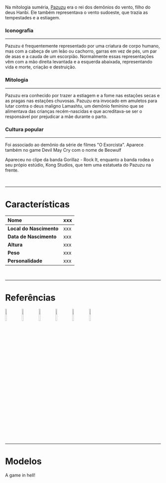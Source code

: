 Na mitologia suméria, [Pazuzu](Pazuzu.md) era o rei dos demônios do vento, filho do deus Hanbi. Ele também representava o vento sudoeste, que trazia as tempestades e a estiagem.

### Iconografia ###

---


Pazuzu é frequentemente representado por uma criatura de corpo humano, mas com a cabeça de um leão ou cachorro, garras em vez de pés, um par de asas e a cauda de um escorpião. Normalmente essas representações vêm com a mão direita levantada e a esquerda abaixada, representando vida e morte, criação e destruição.

### Mitologia ###

---


Pazuzu era conhecido por trazer a estiagem e a fome nas estações secas e as pragas nas estações chuvosas. Pazuzu era invocado em amuletos para lutar contra o deus maligno Lamashtu, um demônio feminino que se alimentava das crianças recém-nascidas e que acreditava-se ser o responsável por prejudicar a mãe durante o parto.

### Cultura popular ###

---


Foi associado ao demônio da série de filmes "O Exorcista". Aparece também no game Devil May Cry com o nome de Beowulf

Apareceu no clipe da banda Gorillaz - Rock It, enquanto a banda rodea o seu própio estúdio, Kong Studios, que tem uma estatueta do Pazuzu na frente.

<br />

---

# Características #

| **Nome** | xxx |
|:---------|:----|
| **Local do Nascimento** | xxx |
| **Data de Nascimento** | xxx |
| **Altura** | xxx |
| **Peso** | xxx |
| **Personalidade** | xxx |

<br />

---

# Referências #

<a href='http://usuarios.lycos.es/cronicasdelmisterio/pazuzu.jpg'><img width='10%' height='10%' border='0' src='http://usuarios.lycos.es/cronicasdelmisterio/pazuzu.jpg' /></a>
<a href='http://www.archaeowiki.org/images/7/7d/Pazuzu_amulet.jpg'><img width='10%' height='10%' border='0' src='http://www.archaeowiki.org/images/7/7d/Pazuzu_amulet.jpg' /></a>
<a href='http://www.pantheon.org/areas/gallery/mythology/middle_east/mesopotamian/pazuzu.jpg'><img width='10%' height='10%' border='0' src='http://www.pantheon.org/areas/gallery/mythology/middle_east/mesopotamian/pazuzu.jpg' /></a>
<a href='http://www.marvunapp.com/Appendix3/pazuzudemon1.JPG'><img width='10%' height='10%' border='0' src='http://www.marvunapp.com/Appendix3/pazuzudemon1.JPG' /></a>
<a href='http://members.fortunecity.com/ultramanarchive/images/022pazuzu.jpg'><img width='10%' height='10%' border='0' src='http://members.fortunecity.com/ultramanarchive/images/022pazuzu.jpg' /></a>
<a href='http://www.wizards.com/dnd/images/alumni_Pazuzu_fc1.jpg'><img width='10%' height='10%' border='0' src='http://www.wizards.com/dnd/images/alumni_Pazuzu_fc1.jpg' /></a>

<br />

---

# Modelos #

A game in hell!